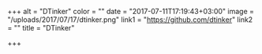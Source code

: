 +++
alt = "DTinker"
color = ""
date = "2017-07-11T17:19:43+03:00"
image = "/uploads/2017/07/17/dtinker.png"
link1 = "https://github.com/dtinker"
link2 = ""
title = "DTinker"

+++
